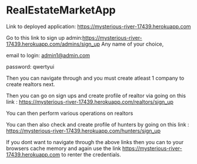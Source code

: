 # RealEstateMarketApp

Link to deployed application: https://mysterious-river-17439.herokuapp.com

Go to this link to sign up admin:https://mysterious-river-17439.herokuapp.com/admins/sign_up Any name of your choice,

email to login: admin1@admin.com

password: qwertyui

Then you can navigate through and you must create atleast 1 company to create realtors next.

Then you can go on sign ups and create profile of realtor via going on this link : https://mysterious-river-17439.herokuapp.com/realtors/sign_up

You can then perform various operations on realtors

You can then also check and create profile of hunters by going on this link : https://mysterious-river-17439.herokuapp.com/hunters/sign_up

If you dont want to navigate through the above links then you can to your browsers cache memory and again use the link https://mysterious-river-17439.herokuapp.com to renter the credentials.

